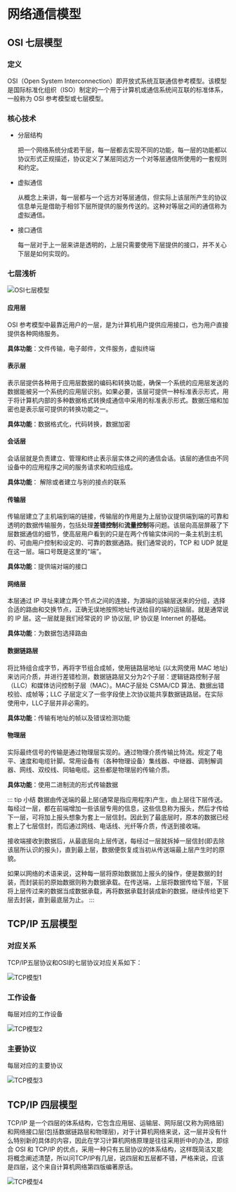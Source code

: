 # 网络通信模型

## OSI 七层模型

### 定义

OSI（Open System Interconnection）即开放式系统互联通信参考模型。该模型是国际标准化组织（ISO）制定的一个用于计算机或通信系统间互联的标准体系，一般称为 OSI 参考模型或七层模型。

### 核心技术
- 分层结构

  把一个网络系统分成若干层，每一层都去实现不同的功能，每一层的功能都以协议形式正规描述，协议定义了某层同远方一个对等层通信所使用的一套规则和约定。

- 虚拟通信

  从概念上来讲，每一层都与一个远方对等层通信，但实际上该层所产生的协议信息单元是借助于相邻下层所提供的服务传送的。这种对等层之间的通信称为虚拟通信。
  
- 接口通信

  每一层对于上一层来讲是透明的，上层只需要使用下层提供的接口，并不关心下层是如何实现的。

### 七层浅析

![OSI七层模型](/blog/images/javascript/OSI七层模型.png)

#### 应用层

OSI 参考模型中最靠近用户的一层，是为计算机用户提供应用接口，也为用户直接提供各种网络服务。

**具体功能**：文件传输，电子邮件，文件服务，虚拟终端

#### 表示层

表示层提供各种用于应用层数据的编码和转换功能，确保一个系统的应用层发送的数据能被另一个系统的应用层识别。如果必要，该层可提供一种标准表示形式，用于将计算机内部的多种数据格式转换成通信中采用的标准表示形式。数据压缩和加密也是表示层可提供的转换功能之一。

**具体功能**：数据格式化，代码转换，数据加密

#### 会话层

会话层就是负责建立、管理和终止表示层实体之间的通信会话。该层的通信由不同设备中的应用程序之间的服务请求和响应组成。

**具体功能**： 解除或者建立与别的接点的联系

#### 传输层

传输层建立了主机端到端的链接，传输层的作用是为上层协议提供端到端的可靠和透明的数据传输服务，包括处理**差错控制**和**流量控制**等问题。该层向高层屏蔽了下层数据通信的细节，使高层用户看到的只是在两个传输实体间的一条主机到主机的、可由用户控制和设定的、可靠的数据通路。我们通常说的，TCP 和 UDP 就是在这一层。端口号既是这里的“端”。

**具体功能**：提供端对端的接口

#### 网络层

本层通过 IP 寻址来建立两个节点之间的连接，为源端的运输层送来的分组，选择合适的路由和交换节点，正确无误地按照地址传送给目的端的运输层。就是通常说的 IP 层。这一层就是我们经常说的 IP 协议层, IP 协议是 Internet 的基础。

**具体功能**：为数据包选择路由

#### 数据链路层

将比特组合成字节，再将字节组合成帧，使用链路层地址 (以太网使用 MAC 地址)来访问介质，并进行差错检测，数据链路层又分为2个子层：逻辑链路控制子层（LLC）和媒体访问控制子层（MAC）。MAC子层处 CSMA/CD 算法、数据出错校验、成帧等；LLC 子层定义了一些字段使上次协议能共享数据链路层。在实际使用中，LLC子层并非必需的。

**具体功能**：传输有地址的帧以及错误检测功能

#### 物理层

实际最终信号的传输是通过物理层实现的。通过物理介质传输比特流。规定了电平、速度和电缆针脚。常用设备有（各种物理设备）集线器、中继器、调制解调器、网线、双绞线、同轴电缆。这些都是物理层的传输介质。

**具体功能**：使用二进制流的形式传输数据

::: tip 小结
数据由传送端的最上层(通常是指应用程序)产生，由上层往下层传送。每经过一层，都在前端增加一些该层专用的信息，这些信息称为报头，然后才传给下一层，可将加上报头想象为套上一层信封。因此到了最底层时，原本的数据已经套上了七层信封，而后通过网线、电话线、光纤等介质，传送到接收端。

接收端接收到数据后，从最底层向上层传送，每经过一层就拆掉一层信封(即去除该层所认识的报头)，直到最上层，数据便恢复成当初从传送端最上层产生时的原貌。

如果以网络的术语来说，这种每一层将原始数据加上报头的操作，便是数据的封装，而封装前的原始数据则称为数据承载。在传送端，上层将数据传给下层，下层将上层传过来的数据当成数据承载，再将数据承载封装成新的数据，继续传给更下层去封装，直到最底层为止。
:::

## TCP/IP 五层模型

### 对应关系

TCP/IP五层协议和OSI的七层协议对应关系如下：

![TCP模型1](/blog/images/javascript/TCP模型1.png)

### 工作设备

每层对应的工作设备

![TCP模型2](/blog/images/javascript/TCP模型2.png)

### 主要协议

每层对应的主要协议

![TCP模型3](/blog/images/javascript/TCP模型3.png)

## TCP/IP 四层模型

TCP/IP 是一个四层的体系结构，它包含应用层、运输层、网际层(又称为网络层)和网络接口层(包括数据链路层和物理层)，对于计算机网络来说，这一层并没有什么特别新的具体的内容，因此在学习计算机网络原理是往往采用折中的办法，即综合 OSI 和 TCP/IP 的优点，采用一种只有五层协议的体系结构，这样既简洁又能将概念阐述清楚，所以问TCP/IP有几层，说四层和五层都不错，严格来说，应该是四层，这个来自计算机网络第四版编著原话。

![TCP模型4](/blog/images/javascript/TCP模型4.png)

